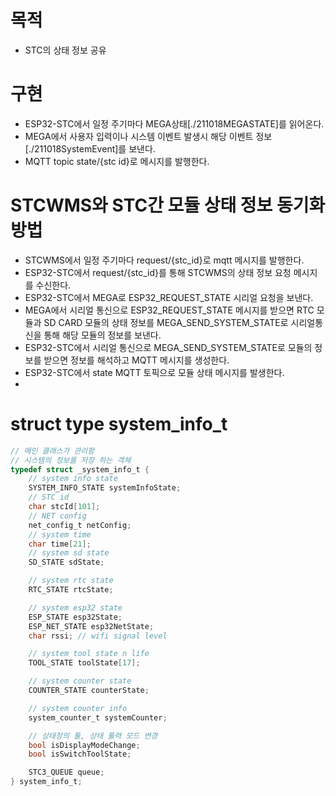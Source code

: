 # 목적
- STC의 상태 정보 공유

# 구현
- ESP32-STC에서 일정 주기마다 MEGA상태[./211018MEGASTATE]를 읽어온다.
- MEGA에서 사용자 입력이나 시스템 이벤트 발생시 해당 이벤트 정보[./211018SystemEvent]를 보낸다.
- MQTT topic state/{stc id}로 메시지를 발행한다.

# STCWMS와 STC간 모듈 상태 정보 동기화 방법
- STCWMS에서 일정 주기마다 request/{stc_id}로 mqtt 메시지를 발행한다.
- ESP32-STC에서 request/{stc_id}를 통해 STCWMS의 상태 정보 요청 메시지를 수신한다.
- ESP32-STC에서 MEGA로 ESP32_REQUEST_STATE 시리얼 요청을 보낸다.
- MEGA에서 시리얼 통신으로 ESP32_REQUEST_STATE 메시지를 받으면 RTC 모듈과 SD CARD 모듈의 상태 정보를 MEGA_SEND_SYSTEM_STATE로 시리얼통신을 통해 해당 모듈의 정보를 보낸다.
- ESP32-STC에서 시리얼 통신으로 MEGA_SEND_SYSTEM_STATE로 모듈의 정보를 받으면 정보를 해석하고 MQTT 메시지를 생성한다.
- ESP32-STC에서 state MQTT 토픽으로 모듈 상태 메시지를 발생한다.
-  

# struct type system_info_t  
```c
// 메인 클래스가 관리함
// 시스템의 정보를 저장 하는 객체
typedef struct _system_info_t {
    // system info state
    SYSTEM_INFO_STATE systemInfoState;
    // STC id
    char stcId[101];
    // NET config
    net_config_t netConfig;
    // system time
    char time[21];
    // system sd state
    SD_STATE sdState;

    // system rtc state
    RTC_STATE rtcState;

    // system esp32 state
    ESP_STATE esp32State;
    ESP_NET_STATE esp32NetState;
    char rssi; // wifi signal level

    // system tool state n life
    TOOL_STATE toolState[17];

    // system counter state
    COUNTER_STATE counterState;

    // system counter info
    system_counter_t systemCounter;

    // 상태창의 툴, 상태 툴력 모드 변경
    bool isDisplayModeChange;
    bool isSwitchToolState;

    STC3_QUEUE queue;
} system_info_t;

```

